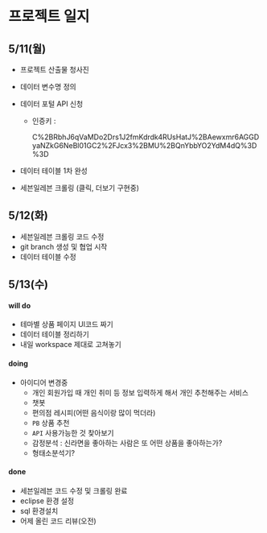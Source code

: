# 프로젝트 일지

## 5/11(월)

- 프로젝트 산출물 청사진

- 데이터 변수명 정의

- 데이터 포털 API 신청

  - 인증키 : 

    C%2BRbhJ6qVaMDo2Drs1J2fmKdrdk4RUsHatJ%2BAewxmr6AGGDyaNZkG6NeBl01GC2%2FJcx3%2BMU%2BQnYbbYO2YdM4dQ%3D%3D

- 데이터 테이블 1차 완성

- 세븐일레븐 크롤링 (클릭, 더보기 구현중)



## 5/12(화)

- 세븐일레븐 크롤링 코드 수정
- git branch 생성 및 협업 시작
- 데이터 테이블 수정



## 5/13(수)

#### will do

- 테마별 상품 페이지 UI코드 짜기
- 데이터 테이블 정리하기
- 내일 workspace 제대로 고쳐놓기

#### doing

- 아이디어 변경중
  - 개인 회원가입 때 개인 취미 등 정보 입력하게 해서 개인 추천해주는 서비스
  - 챗봇
  - 편의점 레시피(어떤 음식이랑 많이 먹더라)
  - `PB` 상품 추천
  - `API` 사용가능한 것 찾아보기
  - 감정분석 : 신라면을 좋아하는 사람은 또 어떤 상품을 좋아하는가?
  - 형태소분석기?

#### done

- 세븐일레븐 코드 수정 및 크롤링 완료
- eclipse 환경 설정
- sql 환경설치
- 어제 올린 코드 리뷰(오전)
